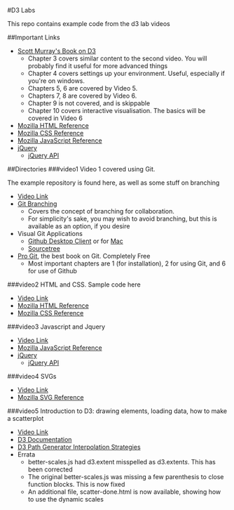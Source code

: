 #D3 Labs

This repo contains example code from the d3 lab videos

##Important Links
* [Scott Murray's Book on D3](http://chimera.labs.oreilly.com/books/1230000000345/index.html)
	- Chapter 3 covers similar content to the second video. You will probably find it useful for more advanced things
	- Chapter 4 covers settings up your environment. Useful, especially if you're on windows. 
	- Chapters 5, 6 are covered by Video 5.
	- Chapters 7, 8 are covered by Video 6. 
	- Chapter 9 is not covered, and is skippable
	- Chapter 10 covers interactive visualisation. The basics will be covered in Video 6 
* [Mozilla HTML Reference](https://developer.mozilla.org/en-US/docs/Web/HTML/Element)
* [Mozilla CSS Reference](https://developer.mozilla.org/en-US/docs/Web/CSS/Reference)
* [Mozilla JavaScript Reference](https://developer.mozilla.org/en-US/docs/Web/JavaScript/Reference)
* [jQuery](http://jquery.com/)
    - [jQuery API](http://api.jquery.com/)

##Directories
###video1
Video 1 covered using Git.

The example repository is found here, as well as some stuff on branching
* [Video Link](https://stream.nyu.edu/media/Git+and+Github/1_6l9mftht)
* [Git Branching](http://nvie.com/posts/a-successful-git-branching-model/)
    - Covers the concept of branching for collaboration. 
    - For simplicity's sake, you may wish to avoid branching, but this is available as an option, if you desire
* Visual Git Applications
    - [Github Desktop Client](https://windows.github.com/) or for [Mac](https://mac.github.com/)
    - [Sourcetree](https://www.atlassian.com/software/sourcetree)
* [Pro Git](http://git-scm.com/book/en/v2), the best book on Git. Completely Free
    - Most important chapters are 1 (for installation), 2 for using Git, and 6 for use of Github

###video2
HTML and CSS. Sample code here

* [Video Link](https://stream.nyu.edu/media/HTML+%26+CSS/1_nwr63eiq)
* [Mozilla HTML Reference](https://developer.mozilla.org/en-US/docs/Web/HTML/Element)
* [Mozilla CSS Reference](https://developer.mozilla.org/en-US/docs/Web/CSS/Reference)

###video3
Javascript and Jquery

* [Video Link](https://stream.nyu.edu/media/Javascript+%26+jQuery/1_y6erias8)
* [Mozilla JavaScript Reference](https://developer.mozilla.org/en-US/docs/Web/JavaScript/Reference)
* [jQuery](http://jquery.com/)
    - [jQuery API](http://api.jquery.com/)

###video4
SVGs

* [Video Link](https://stream.nyu.edu/media/SVG/1_4owgxhrr)
* [Mozilla SVG Reference](https://developer.mozilla.org/en-US/docs/Web/SVG)

###video5
Introduction to D3: drawing elements, loading data, how to make a scatterplot

* [Video Link](https://stream.nyu.edu/media/D3+Basics/1_jp8ahplr)
* [D3 Documentation](https://github.com/mbostock/d3/wiki)
* [D3 Path Generator Interpolation Strategies](https://github.com/mbostock/d3/wiki/SVG-Shapes#line_interpolate)
* Errata
    - better-scales.js had d3.extent misspelled as d3.extent*s*. This has been corrected
    - The original better-scales.js was missing a few parenthesis to close function blocks. This is now fixed
    - An additional file, scatter-done.html is now available, showing how to use the dynamic scales
